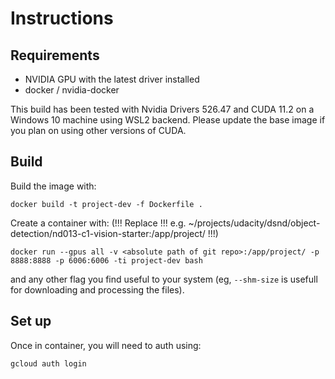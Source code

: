 # Instructions

## Requirements

* NVIDIA GPU with the latest driver installed
* docker / nvidia-docker

This build has been tested with Nvidia Drivers 526.47 and CUDA 11.2 on a Windows 10 machine using WSL2 backend.
Please update the base image if you plan on using other versions of CUDA.

## Build
Build the image with:
```
docker build -t project-dev -f Dockerfile .
```

Create a container with:
(!!! Replace <absolute path of git repo> !!!  e.g. ~/projects/udacity/dsnd/object-detection/nd013-c1-vision-starter:/app/project/ !!!)
```
docker run --gpus all -v <absolute path of git repo>:/app/project/ -p 8888:8888 -p 6006:6006 -ti project-dev bash 
```

and any other flag you find useful to your system (eg, `--shm-size` is usefull for downloading and processing the files). 


## Set up

Once in container, you will need to auth using:
```
gcloud auth login
```
